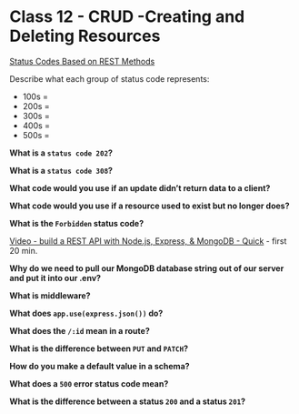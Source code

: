 # Class 12 - CRUD -Creating and Deleting Resources

[Status Codes Based on REST Methods](https://www.moesif.com/blog/technical/api-design/Which-HTTP-Status-Code-To-Use-For-Every-CRUD-App/)

Describe what each group of status code represents:

- 100s =
- 200s =
- 300s =
- 400s =
- 500s =

**What is a `status code 202`?**

**What is a `status code 308`?**

**What code would you use if an update didn’t return data to a client?**

**What code would you use if a resource used to exist but no longer does?**

**What is the `Forbidden` status code?**

[Video - build a REST API with Node.js, Express, & MongoDB - Quick](https://www.youtube.com/channel/UCFbNIlppjAuEX4znoulh0Cw) - first 20 min.

**Why do we need to pull our MongoDB database string out of our server and put it into our .env?**

**What is middleware?**

**What does `app.use(express.json())` do?**

**What does the `/:id` mean in a route?**

**What is the difference between `PUT` and `PATCH`?**

**How do you make a default value in a schema?**

**What does a `500` error status code mean?**

**What is the difference between a status `200` and a status `201`?**